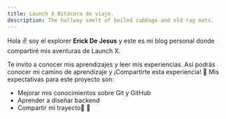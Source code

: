 ```yaml
---
title: Launch X Bitácora de viaje.
description: The hallway smelt of boiled cabbage and old rag mats.
---
```


Hola ✌️  soy el explorer **Erick De Jesus** y este es mi blog personal donde compartiré mis aventuras de Launch X.

Te invito a conocer mis aprendizajes y leer mis experiencias. Así podrás conocer mi camino de aprendizaje y ¡Compartirte esta experiencia!
🚀
Mis expectativas para este proyecto son:
- Mejorar mis conocimientos sobre Git y GitHub
- Aprender a diseñar backend
- Compartir mi trayecto📀
🚀